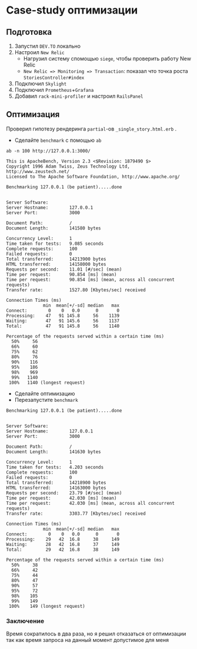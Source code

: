 # Case-study оптимизации

## Подготовка

1. Запустил `DEV.TO` локально
2. Настроил `New Relic`
   - Нагрузил систему спомощью `siege`, чтобы проверить работу New Relic
   - `New Relic => Monitoring => Transaction`: показал что точка роста `StoriesController#index`
3. Подключил `Skylight`
4. Подключил `Prometheus`+`Grafana`
5. Добавил `rack-mini-profiler` и настроил `RailsPanel`

## Оптимизация

Проверил гипотезу рендеринга `partial`-ов `_single_story.html.erb` .

- Сделайте `benchmark` с помощью `ab`

```
ab -n 100 http://127.0.0.1:3000/

This is ApacheBench, Version 2.3 <$Revision: 1879490 $>
Copyright 1996 Adam Twiss, Zeus Technology Ltd, http://www.zeustech.net/
Licensed to The Apache Software Foundation, http://www.apache.org/

Benchmarking 127.0.0.1 (be patient).....done


Server Software:
Server Hostname:        127.0.0.1
Server Port:            3000

Document Path:          /
Document Length:        141580 bytes

Concurrency Level:      1
Time taken for tests:   9.085 seconds
Complete requests:      100
Failed requests:        0
Total transferred:      14213900 bytes
HTML transferred:       14158000 bytes
Requests per second:    11.01 [#/sec] (mean)
Time per request:       90.854 [ms] (mean)
Time per request:       90.854 [ms] (mean, across all concurrent requests)
Transfer rate:          1527.80 [Kbytes/sec] received

Connection Times (ms)
              min  mean[+/-sd] median   max
Connect:        0    0   0.0      0       0
Processing:    47   91 145.8     56    1139
Waiting:       47   91 145.6     56    1137
Total:         47   91 145.8     56    1140

Percentage of the requests served within a certain time (ms)
  50%     56
  66%     60
  75%     62
  80%     76
  90%    116
  95%    186
  98%    969
  99%   1140
 100%   1140 (longest request)
```

- Сделайте оптимизацию
- Перезапустите `benchmark`

```
Benchmarking 127.0.0.1 (be patient).....done


Server Software:
Server Hostname:        127.0.0.1
Server Port:            3000

Document Path:          /
Document Length:        141630 bytes

Concurrency Level:      1
Time taken for tests:   4.203 seconds
Complete requests:      100
Failed requests:        0
Total transferred:      14218900 bytes
HTML transferred:       14163000 bytes
Requests per second:    23.79 [#/sec] (mean)
Time per request:       42.030 [ms] (mean)
Time per request:       42.030 [ms] (mean, across all concurrent requests)
Transfer rate:          3303.77 [Kbytes/sec] received

Connection Times (ms)
              min  mean[+/-sd] median   max
Connect:        0    0   0.0      0       0
Processing:    29   42  16.8     38     149
Waiting:       28   42  16.8     37     149
Total:         29   42  16.8     38     149

Percentage of the requests served within a certain time (ms)
  50%     38
  66%     42
  75%     44
  80%     47
  90%     57
  95%     72
  98%    105
  99%    149
 100%    149 (longest request)
```

### Заключение

Время сократилось в два раза, но я решил отказаться от оптимизации так как время запроса на данный момент допустимое для меня
